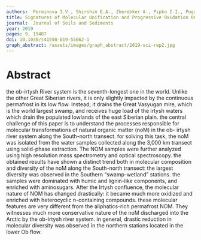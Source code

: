 ```yaml
---
authors:  Perminova I.V., Shirshin E.A., Zherebker A., Pipko I.I., Pugach S.P., Dudarev O.V., Nikolaev E.N., Grigoryev A.S., Shakhova N., Semiletov I.P. 
title: Signatures of Molecular Unification and Progressive Oxidation Unfold in Dissolved Organic Matter of the Ob-Irtysh River System along Its Path to the Arctic Ocean
journal:  Journal of Soils and Sediments
year: 2019
pages: 9, 19487
doi: 10.1038/s41598-019-55662-1
graph_abstract: /assets/images/graph_abstract/2019-sci-rep2.jpg
---
```



# Abstract

the ob-irtysh River system is the seventh-longest one in the world. Unlike the other Great Siberian
rivers, it is only slightly impacted by the continuous permafrost in its low flow. Instead, it drains the Great
Vasyugan mire, which is the world largest swamp, and receives huge load of the irtysh waters which drain
the populated lowlands of the east Siberian plain. the central challenge of this paper is to understand
the processes responsible for molecular transformations of natural organic matter (noM) in the ob-
irtysh river system along the South-north transect. for solving this task, the noM was isolated from the
water samples collected along the 3,000 km transect using solid-phase extraction. The NOM samples
were further analyzed using high resolution mass spectrometry and optical spectroscopy. the obtained
results have shown a distinct trend both in molecular composition and diversity of the noM along the
South-north transect: the largest diversity was observed in the Southern “swamp-wetland” stations.
the samples were dominated with humic and lignin-like components, and enriched with aminosugars.
After the Irtysh confluence, the molecular nature of NOM has changed drastically: it became much more
oxidized and enriched with heterocyclic n-containing compounds. these molecular features are very
different from the aliphatics-rich permafrost NOM. They witnesses much more conservative nature of the
noM discharged into the Arctic by the ob-irtysh river system. in general, drastic reduction in molecular
diversity was observed in the northern stations located in the lower Ob flow.